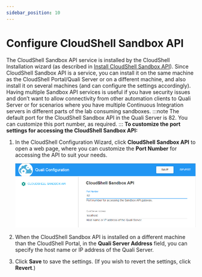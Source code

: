 ```yaml
---
sidebar_position: 10
---
```


# Configure CloudShell Sandbox API

The CloudShell Sandbox API service is installed by the CloudShell Installation wizard (as described in [Install CloudShell Sandbox API](../complete-install/install-cloudshell/install-cloudshell-sandbox-api.md)). Since CloudShell Sandbox API is a service, you can install it on the same machine as the CloudShell Portal/Quali Server or on a different machine, and also install it on several machines (and can configure the settings accordingly). Having multiple Sandbox API services is useful if you have security issues and don’t want to allow connectivity from other automation clients to Quali Server or for scenarios where you have multiple Continuous Integration servers in different parts of the lab consuming sandboxes.
:::note
The default port for the CloudShell Sandbox API in the Quali Server is 82. You can customize this port number, as required.
:::
**To customize the port settings for accessing the CloudShell Sandbox API:**

1. In the CloudShell Configuration Wizard, click **CloudShell Sandbox API** to open a web page, where you can customize the **Port Number** for accessing the API to suit your needs.
    
    ![](/Images/IG2/Configuring-CloudShell-Sandbox.png)
    
2. When the CloudShell Sandbox API is installed on a different machine than the CloudShell Portal, in the **Quali Server Address** field, you can specify the host name or IP address of the Quali Server.
3. Click **Save** to save the settings. (If you wish to revert the settings, click **Revert**.)